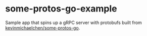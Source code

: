 # some-protos-go-example

Sample app that spins up a gRPC server with protobufs built from
[kevinmichaelchen/some-protos-go](https://github.com/kevinmichaelchen/some-protos-go).